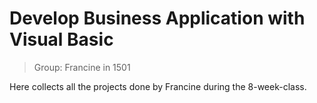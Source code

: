 # Develop Business Application with Visual Basic

> Group: Francine in 1501<br>

Here collects all the projects done by Francine during the 8-week-class.
